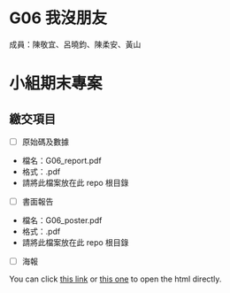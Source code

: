 # G06 我沒朋友
成員：陳敬宜、呂曉鈞、陳柔安、黃山

# 小組期末專案

## 繳交項目
- [ ] 原始碼及數據
- 檔名：G06_report.pdf
- 格式：.pdf
- 請將此檔案放在此 repo 根目錄

- [ ] 書面報告
- 檔名：G06_poster.pdf
- 格式：.pdf
- 請將此檔案放在此 repo 根目錄
- [ ] 海報


You can click [this link]() or [this one]() to open the html directly.

